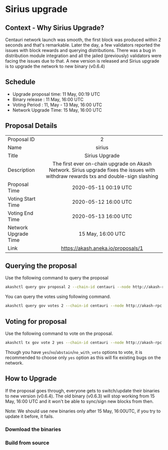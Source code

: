 # Sirius upgrade

## Context - Why Sirius Upgrade?
Centauri network launch was smooth, the first block was produced within 2 seconds and that's remarkable. Later the day, a few validators reported the issues with block rewards and querying distributions. There was a bug in distribution module integration and all the jailed (previously) validators were facing the issues due to that. A new version is released and Sirius upgrade is to upgrade the network to new binary (v0.6.4)

## Schedule
- Upgrade proposal time: 11 May, 00:19 UTC
- Binary release : 11 May, 16:00 UTC
- Voting Period : 11, May - 13 May, 16:00 UTC
- Network Upgrade Time: 15 May, 16:00 UTC

## Proposal Details
|    |            |
|----------|:-------------:|
| Proposal ID |  2 |
| Name |    sirius   |
| Title | Sirius Upgrade | 
| Description | The first ever on-chain upgrade on Akash Network. Sirius upgrade fixes the issues with withdraw rewards txs and double-sign slashing |
| Proposal Time | 2020-05-11 00:19 UTC |
| Voting Start Time | 2020-05-12 16:00 UTC |
| Voting End Time | 2020-05-13 16:00 UTC |
| Network Upgrade Time | 15 May, 16:00 UTC |
| Link | https://akash.aneka.io/proposals/1 |   

## Querying the proposal

Use the following command to query the proposal

```sh
akashctl query gov proposal 2 --chain-id centauri --node http://akash-rpc.vitwit.com:26657 -o json
```

You can query the votes using following command.

```sh
akashctl query gov votes 2 --chain-id centauri --node http://akash-rpc.vitwit.com:26657 -o json
```

## Voting for proposal

Use the following command to vote on the proposal.
```sh
akashctl tx gov vote 2 yes --chain-id centauri --node http://akash-rpc.vitwit.com:26657 --from <key-name>
```

Though you have `yes`/`no`/`abstain`/`no_with_veto` options to vote, it is recommended to choose only `yes` option as this will fix existing bugs on the network.


## How to Upgrade

If the proposal goes through, everyone gets to switch/update their binaries to new version (v0.6.4). The old binary (v0.6.3) will stop working from 15 May, 16:00 UTC and it won't be able to sync/sign new blocks from then.

Note: We should use new binaries only after 15 May, 16:00UTC, if you try to update it before, it fails.

### Download the binaries


### Build from source